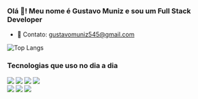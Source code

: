 ### Olá 👋! Meu nome é Gustavo Muniz e sou um Full Stack Developer

- 📒 Contato: gustavomuniz545@gmail.com

![Top Langs](https://github-readme-stats.vercel.app/api/top-langs/?username=devGustavoMuniz&layout=compact&theme=dracula)

### Tecnologias que uso no dia a dia

<div>
  <img src="https://img.shields.io/badge/Spring%20Boot-6DB33F?style=for-the-badge&logo=springboot&logoColor=white">
  <img src="https://img.shields.io/badge/Angular-DD0031?style=for-the-badge&logo=angular&logoColor=white">
  <img src="https://img.shields.io/badge/ReactJS-20232A?style=for-the-badge&logo=react&logoColor=61DAFB">
  <img src="https://img.shields.io/badge/Typescript-3178C6?style=for-the-badge&logo=typescript&logoColor=white">
  <br>
  <img src="https://img.shields.io/badge/Laravel-%23FF2D20.svg?style=for-the-badge&logo=laravel&logoColor=white">
  <img src="https://img.shields.io/badge/Vue.js-4FC08D?style=for-the-badge&logo=vue.js&logoColor=white">
  <img src="https://img.shields.io/badge/Git-F05032?style=for-the-badge&logo=git&logoColor=white">
</div>
